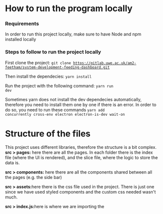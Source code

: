 # How to run the program locally
<h3>Requirements</h3>
In order to run this project locally, make sure to have Node and npm installed locally

<h3>Steps to follow to run the project locally</h3>

First clone the project:
<code>git clone https://gitlab.uwe.ac.uk/am2-feetham/system-development-feeding-dashboard.git</code><br/>

Then install the dependecies:
<code>yarn install</code><br/>

Run the project with the following command:
<code>yarn run dev</code><br/>

Sometimes yarn does not install the dev dependecies automatically, therefore you need to install
them one by one if there is an error. In order to do so, you need to run these commands
<code>yarn add concurrently cross-env electron electron-is-dev wait-on</code>

# Structure of the files
This project uses different libraries, therefore the structure is a bit complex.
<b>src > pages:</b> here there are all the pages. In each folder there is the index file (where the UI is rendered),
and the slice file, where the logic to store the data is.

<b>src > components:</b> here there are all the components shared between all the pages (e.g. the side bar)

<b>src > assets:</b>here there is the css file used in the project. There is just one since we have used styled components and the custom css needed wasn't much.

<b>src > index.js:</b>here is where we are importing the 
